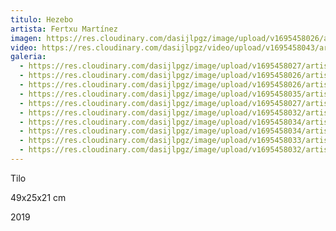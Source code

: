 ```yaml
---
titulo: Hezebo
artista: Fertxu Martínez
imagen: https://res.cloudinary.com/dasijlpgz/image/upload/v1695458026/artistas/Fertxu%20Mart%C3%ADnez%20-%20Clara%20Campoamor/Hezebo/P1060879.jpg
video: https://res.cloudinary.com/dasijlpgz/video/upload/v1695458043/artistas/Fertxu%20Mart%C3%ADnez%20-%20Clara%20Campoamor/Hezebo/Sin_t%C3%ADtulo-1.mp4
galeria:
  - https://res.cloudinary.com/dasijlpgz/image/upload/v1695458027/artistas/Fertxu%20Mart%C3%ADnez%20-%20Clara%20Campoamor/Hezebo/P1060881.jpg
  - https://res.cloudinary.com/dasijlpgz/image/upload/v1695458026/artistas/Fertxu%20Mart%C3%ADnez%20-%20Clara%20Campoamor/Hezebo/P1060879.jpg
  - https://res.cloudinary.com/dasijlpgz/image/upload/v1695458026/artistas/Fertxu%20Mart%C3%ADnez%20-%20Clara%20Campoamor/Hezebo/P1060878.jpg
  - https://res.cloudinary.com/dasijlpgz/image/upload/v1695458035/artistas/Fertxu%20Mart%C3%ADnez%20-%20Clara%20Campoamor/Hezebo/P1060891.jpg
  - https://res.cloudinary.com/dasijlpgz/image/upload/v1695458027/artistas/Fertxu%20Mart%C3%ADnez%20-%20Clara%20Campoamor/Hezebo/P1060884.jpg
  - https://res.cloudinary.com/dasijlpgz/image/upload/v1695458032/artistas/Fertxu%20Mart%C3%ADnez%20-%20Clara%20Campoamor/Hezebo/P1060886.jpg
  - https://res.cloudinary.com/dasijlpgz/image/upload/v1695458034/artistas/Fertxu%20Mart%C3%ADnez%20-%20Clara%20Campoamor/Hezebo/P1060892.jpg
  - https://res.cloudinary.com/dasijlpgz/image/upload/v1695458034/artistas/Fertxu%20Mart%C3%ADnez%20-%20Clara%20Campoamor/Hezebo/P1060890.jpg
  - https://res.cloudinary.com/dasijlpgz/image/upload/v1695458033/artistas/Fertxu%20Mart%C3%ADnez%20-%20Clara%20Campoamor/Hezebo/P1060889.jpg
  - https://res.cloudinary.com/dasijlpgz/image/upload/v1695458032/artistas/Fertxu%20Mart%C3%ADnez%20-%20Clara%20Campoamor/Hezebo/P1060888.jpg
---
```

T﻿ilo

4﻿9x25x21 cm

2﻿019